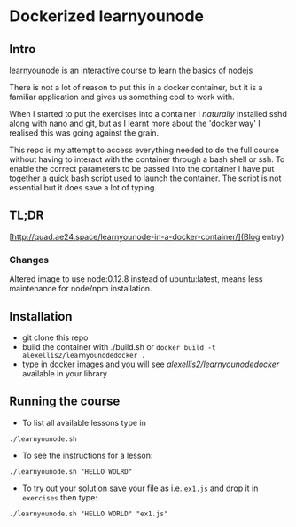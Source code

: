 # Dockerized learnyounode

## Intro

learnyounode is an interactive course to learn the basics of nodejs

There is not a lot of reason to put this in a docker container, but it is a 
familiar application and gives us something cool to work with.

When I started to put the exercises into a container I _naturally_ installed sshd 
along with nano and git, but as I learnt more about the 'docker way' I realised this was going against the grain.

This repo is my attempt to access everything needed to do the full course without 
having to interact with the container through a bash shell or ssh. To enable the correct parameters to be passed
into the container I have put together a quick bash script used to launch the container. The script is not essential
but it does save a lot of typing.

## TL;DR

[http://quad.ae24.space/learnyounode-in-a-docker-container/](Blog entry)

### Changes

Altered image to use node:0.12.8 instead of ubuntu:latest, means less maintenance for node/npm installation.

## Installation

* git clone this repo
* build the container with ./build.sh or `docker build -t alexellis2/learnyounodedocker .`
* type in docker images and you will see *alexellis2/learnyounodedocker* available in your 
library

## Running the course

* To list all available lessons type in 

`./learnyounode.sh`

* To see the instructions for a lesson: 

`./learnyounode.sh "HELLO WOLRD"`

* To try out your solution save your file as i.e. `ex1.js` and drop it in 
`exercises` then type: 

`./learnyounode.sh "HELLO WORLD" "ex1.js"`

